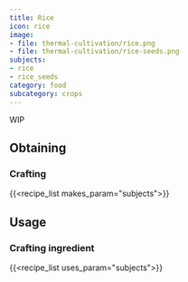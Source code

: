 ```yaml
---
title: Rice
icon: rice
image:
- file: thermal-cultivation/rice.png
- file: thermal-cultivation/rice-seeds.png
subjects: 
- rice
- rice_seeds
category: food
subcategory: crops
---
```


WIP

Obtaining
---------

### Crafting
{{<recipe_list makes_param="subjects">}}

Usage
-----

### Crafting ingredient
{{<recipe_list uses_param="subjects">}}